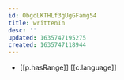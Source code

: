 ```yaml
---
id: ObgoLKTHLf3gUgGFamg54
title: writtenIn
desc: ''
updated: 1635747195275
created: 1635747118944
---
```




- [[p.hasRange]] [[c.language]]
